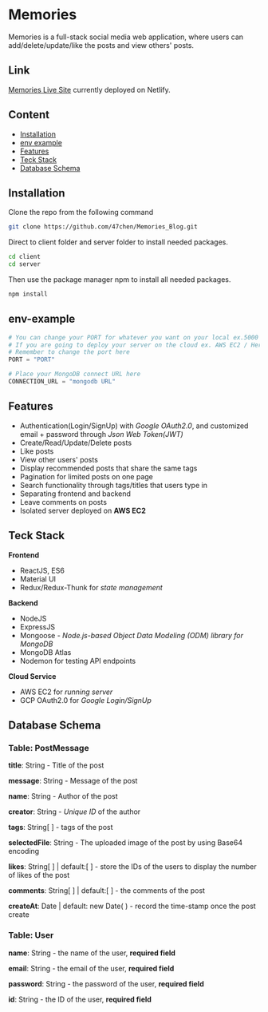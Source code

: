 # Memories

Memories is a full-stack social media web application, where users can add/delete/update/like the posts and view others' posts.

## Link

[Memories Live Site](https://655f892c12e90f1675d6c142--merry-crostata-197f9d.netlify.app/posts) currently deployed on Netlify.

## Content

- [Installation](#Installation)
- [env example](#env-example)
- [Features](#Features)
- [Teck Stack](#Teck-Stack)
- [Database Schema](#Database-Schema)

## Installation

Clone the repo from the following command

```bash
git clone https://github.com/47chen/Memories_Blog.git
```

Direct to client folder and server folder to install needed packages.

```bash
cd client
cd server
```

Then use the package manager npm to install all needed packages.

```bash
npm install
```

## env-example

```python
# You can change your PORT for whatever you want on your local ex.5000
# If you are going to deploy your server on the cloud ex. AWS EC2 / Heroku
# Remember to change the port here
PORT = "PORT"

# Place your MongoDB connect URL here
CONNECTION_URL = "mongodb URL"
```

## Features

- Authentication(Login/SignUp) with *Google OAuth2.0*, and customized email + password through *Json Web Token(JWT)*
- Create/Read/Update/Delete posts
- Like posts
- View other users' posts
- Display recommended posts that share the same tags
- Pagination for limited posts on one page
- Search functionality through tags/titles that users type in
- Separating frontend and backend
- Leave comments on posts
- Isolated server deployed on **AWS EC2**

## Teck Stack

**Frontend**

- ReactJS, ES6
- Material UI
- Redux/Redux-Thunk for _state management_

**Backend**

- NodeJS
- ExpressJS
- Mongoose - _Node.js-based Object Data Modeling (ODM) library for MongoDB_
- MongoDB Atlas
- Nodemon for testing API endpoints

**Cloud Service**

- AWS EC2 for _running server_
- GCP OAuth2.0 for _Google Login/SignUp_

## Database Schema

### Table: PostMessage

**title**: String - Title of the post

**message**: String - Message of the post

**name**: String - Author of the post

**creator**: String - _Unique ID_ of the author

**tags**: String[ ] - tags of the post

**selectedFile**: String - The uploaded image of the post by using Base64 encoding

**likes**: String[ ] | default:[ ] - store the IDs of the users to display the number of likes of the post

**comments**: String[ ] | default:[ ] - the comments of the post

**createAt**: Date | default: new Date( ) - record the time-stamp once the post create

### Table: User

**name**: String - the name of the user, **required field**

**email**: String - the email of the user, **required field**

**password**: String - the password of the user, **required field**

**id**: String - the ID of the user, **required field**
